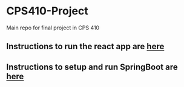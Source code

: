 # CPS410-Project
Main repo for final project in CPS 410

## Instructions to run the react app are [here](./frontend/README.md)
## Instructions to setup and run SpringBoot are [here](./backend/README.md)